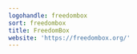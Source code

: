 ```yaml
---
logohandle: freedombox
sort: freedombox
title: FreedomBox
website: 'https://freedombox.org/'
---
```

